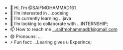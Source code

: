 - 👋 Hi, I’m @SAIFMOHAMMAD161
- 👀 I’m interested in ...codeing
- 🌱 I’m currently learning ...java
- 💞️ I’m looking to collaborate with ...INTERNSHIP;
- 📫 How to reach me ...saifmohammadb1@gmail.com
- 😄 Pronouns: ...
- ⚡ Fun fact: ...Learing gives u Experince;

<!---
SAIFMOHAMMAD161/SAIFMOHAMMAD161 is a ✨ special ✨ repository because its `README.md` (this file) appears on your GitHub profile.
You can click the Preview link to take a look at your changes.
--->
